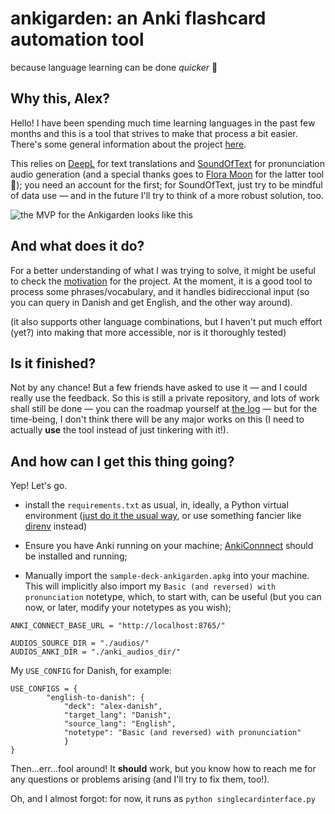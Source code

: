 <h1>ankigarden: an Anki flashcard automation tool</h1> 

because language learning can be done *quicker* 🏃

## Why this, Alex?

Hello! I have been spending much time learning languages in the past few months and this is a tool that strives to make that process a bit easier. There's some general information about the project [here](https://sbsbsb.sbs/ankigarden).

This relies on [DeepL](https://deepl.com) for text translations and [SoundOfText](https://soundoftext.com) for pronunciation audio generation (and a special thanks goes to [Flora Moon](https://soundoftext.com/#about) for the latter tool 💞); you need an account for the first; for SoundOfText, just try to be mindful of data use — and in the future I'll try to think of a more robust solution, too.

![the MVP for the Ankigarden looks like this](https://sbsbsb.sbs/images/ankigarden_final_public_version.png)

## And what does it do?

For a better understanding of what I was trying to solve, it might be useful to check the [motivation](https://sbsbsb.sbs/old-anki-procedure) for the project. At the moment, it is a good tool to process some phrases/vocabulary, and it handles bidireccional input (so you can query in Danish and get English, and the other way around). 

(it also supports other language combinations, but I haven't put much effort (yet?) into making that more accessible, nor is it thoroughly tested)


## Is it finished?

Not by any chance! But a few friends have asked to use it — and I could really use the feedback. So this is still a private repository, and lots of work shall still be done — you can the roadmap yourself at [the log](https://sbsbsb.sbs/ankigarden-log) — but for the time-being, I don't think there will be any major works on this (I need to actually __use__ the tool instead of just tinkering with it!).


## And how can I get this thing going?

Yep! Let's go.

- install the `requirements.txt` as usual, in, ideally, a Python virtual environment ([just do it the usual way](https://docs.python.org/3/library/venv.html#creating-virtual-environments), or use something fancier like [direnv](https://github.com/direnv/direnv) instead)

- Ensure you have Anki running on your machine; [AnkiConnnect](https://ankiweb.net/shared/info/2055492159) should be installed and running;

- Manually import the `sample-deck-ankigarden.apkg` into your machine. This will implicitly also import my `Basic (and reversed) with pronunciation` notetype, which, to start with, can be useful (but you can now, or later, modify your notetypes as you wish);

```
ANKI_CONNECT_BASE_URL = "http://localhost:8765/"

AUDIOS_SOURCE_DIR = "./audios/"
AUDIOS_ANKI_DIR = "./anki_audios_dir/"
```

My `USE_CONFIG` for Danish, for example:

```
USE_CONFIGS = {
        "english-to-danish": {
            "deck": "alex-danish",
            "target_lang": "Danish",
            "source_lang": "English",
            "notetype": "Basic (and reversed) with pronunciation"
            }
}
```

Then...err...fool around! It __should__ work, but you know how to reach me for any questions or problems arising (and I'll try to fix them, too!).

Oh, and I almost forgot: for now, it runs as `python singlecardinterface.py`

